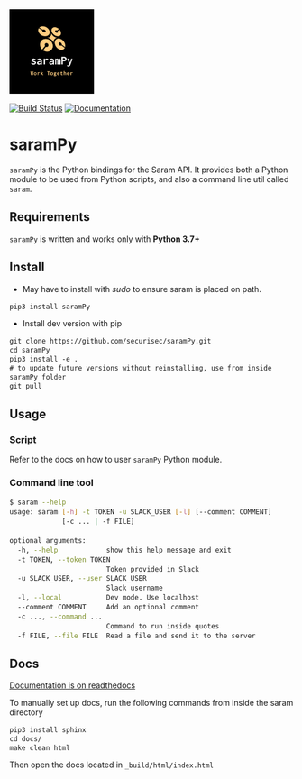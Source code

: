 <img src="logo.png" width="150px">

[![Build Status](https://travis-ci.com/securisec/saramPy.svg?token=8GQfGnTK7S1NU7bKCqeR&branch=master)](https://travis-ci.com/securisec/saramPy)
[![Documentation](https://img.shields.io/badge/docs-latest-brightgreen.svg)](http://sarampy.readthedocs.io/en/latest/)

# saramPy
`saramPy` is the Python bindings for the Saram API. It provides both a Python module to be used from Python scripts, and also a command line util called `saram`.

## Requirements
`saramPy` is written and works only with **Python 3.7+**


## Install
- May have to install with *sudo* to ensure saram is placed on path. 
```bash
pip3 install saramPy
```

- Install dev version with pip
```
git clone https://github.com/securisec/saramPy.git
cd saramPy
pip3 install -e .
# to update future versions without reinstalling, use from inside saramPy folder
git pull
```

## Usage
### Script
Refer to the docs on how to user `saramPy` Python module.

### Command line tool
```bash
$ saram --help
usage: saram [-h] -t TOKEN -u SLACK_USER [-l] [--comment COMMENT]
             [-c ... | -f FILE]

optional arguments:
  -h, --help            show this help message and exit
  -t TOKEN, --token TOKEN
                        Token provided in Slack
  -u SLACK_USER, --user SLACK_USER
                        Slack username
  -l, --local           Dev mode. Use localhost
  --comment COMMENT     Add an optional comment
  -c ..., --command ...
                        Command to run inside quotes
  -f FILE, --file FILE  Read a file and send it to the server
```


## Docs 

[Documentation is on readthedocs](http://sarampy.readthedocs.io/en/latest/)

To manually set up docs, run the following commands from inside the 
saram directory
```
pip3 install sphinx
cd docs/
make clean html
```

Then open the docs located in `_build/html/index.html`
